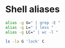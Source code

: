 Shell aliases
=======

```bash
alias -g G=" | grep -E "
alias -g L=" | less "
alias -g LC=" | wc -l "
```

```bash
ls -la G 'lock' C
```
